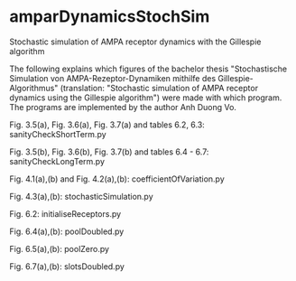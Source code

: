 # amparDynamicsStochSim

Stochastic simulation of AMPA receptor dynamics with the Gillespie algorithm

The following explains which figures of the bachelor thesis "Stochastische Simulation von AMPA-Rezeptor-Dynamiken mithilfe des Gillespie-Algorithmus" (translation: "Stochastic simulation of AMPA receptor dynamics using the Gillespie algorithm") were made with which program. The programs are implemented by the author Anh Duong Vo. 

Fig. 3.5(a), Fig. 3.6(a), Fig. 3.7(a) and tables 6.2, 6.3: sanityCheckShortTerm.py

Fig. 3.5(b), Fig. 3.6(b), Fig. 3.7(b) and tables 6.4 - 6.7: sanityCheckLongTerm.py

Fig. 4.1(a),(b) and Fig. 4.2(a),(b): coefficientOfVariation.py

Fig. 4.3(a),(b): stochasticSimulation.py

Fig. 6.2: initialiseReceptors.py

Fig. 6.4(a),(b): poolDoubled.py

Fig. 6.5(a),(b): poolZero.py

Fig. 6.7(a),(b): slotsDoubled.py
